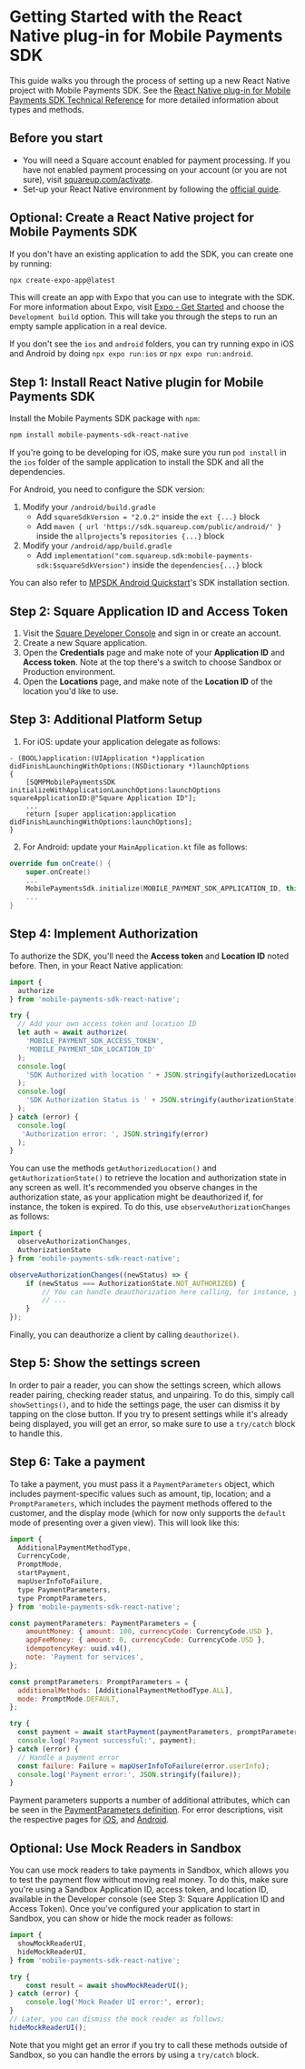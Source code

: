 # Getting Started with the React Native plug-in for Mobile Payments SDK

This guide walks you through the process of setting up a new React Native project with Mobile Payments SDK. See the [React Native plug-in for Mobile Payments SDK Technical Reference](reference.md) for more detailed information about types and methods.

## Before you start

* You will need a Square account enabled for payment processing. If you have not enabled payment processing on your account (or you are not sure), visit [squareup.com/activate](https://squareup.com/activate).
* Set-up your React Native environment by following the [official guide](https://reactnative.dev/docs/0.75/set-up-your-environment).


## Optional: Create a React Native project for Mobile Payments SDK

If you don't have an existing application to add the SDK, you can create one by running:

```sh
npx create-expo-app@latest
```

This will create an app with Expo that you can use to integrate with the SDK. For more information about Expo, visit [Expo - Get Started](https://docs.expo.dev/get-started/set-up-your-environment/?mode=development-build) and choose the `Development build` option. This will take you through the steps to run an empty sample application in a real device.

If you don't see the `ios` and `android` folders, you can try running expo in iOS and Android by doing `npx expo run:ios` or `npx expo run:android`.


## Step 1: Install React Native plugin for Mobile Payments SDK

Install the Mobile Payments SDK package with `npm`:
```sh
npm install mobile-payments-sdk-react-native
```
If you're going to be developing for iOS, make sure you run `pod install` in the `ios` folder of the sample application to install the SDK and all the dependencies. 

For Android, you need to configure the SDK version:
1. Modify your `/android/build.gradle`
   - Add `squareSdkVersion = "2.0.2"` inside the `ext {...}` block
   - Add `maven { url 'https://sdk.squareup.com/public/android/' }` inside the `allprojects`'s `repositories {...}` block
2. Modify your `/android/app/build.gradle`
   - Add `implementation("com.squareup.sdk:mobile-payments-sdk:$squareSdkVersion")` inside the `dependencies{...}` block

You can also refer to [MPSDK Android Quickstart](https://developer.squareup.com/docs/mobile-payments-sdk/android#1-install-the-sdk-and-dependencies)'s SDK installation section.

## Step 2: Square Application ID and Access Token

1. Visit the [Square Developer Console](https://developer.squareup.com/) and sign in or create an account.
1. Create a new Square application.
1. Open the **Credentials** page and make note of your **Application ID** and **Access token**. Note at the top there's a switch to choose Sandbox or Production environment.
1. Open the **Locations** page, and make note of the **Location ID** of the location you'd like to use.


## Step 3: Additional Platform Setup

1. For iOS: update your application delegate as follows:
```Objc
- (BOOL)application:(UIApplication *)application didFinishLaunchingWithOptions:(NSDictionary *)launchOptions
{
	[SQMPMobilePaymentsSDK initializeWithApplicationLaunchOptions:launchOptions squareApplicationID:@"Square Application ID"];
 	...
	return [super application:application didFinishLaunchingWithOptions:launchOptions];
}
```

2. For Android: update your `MainApplication.kt` file as follows:
```Kotlin
override fun onCreate() {
    super.onCreate()
    ...
    MobilePaymentsSdk.initialize(MOBILE_PAYMENT_SDK_APPLICATION_ID, this)
    ...
}
```


## Step 4: Implement Authorization

To authorize the SDK, you'll need the **Access token** and **Location ID** noted before. Then, in your React Native application:

```typescript
import {
  authorize
} from 'mobile-payments-sdk-react-native';

try {
  // Add your own access token and location ID
  let auth = await authorize(
    'MOBILE_PAYMENT_SDK_ACCESS_TOKEN',
    'MOBILE_PAYMENT_SDK_LOCATION_ID'
  );
  console.log(
    'SDK Authorized with location ' + JSON.stringify(authorizedLocation)
  );
  console.log(
    'SDK Authorization Status is ' + JSON.stringify(authorizationState)
  );
} catch (error) {
  console.log(
   'Authorization error: ', JSON.stringify(error)
  );
}
```

You can use the methods `getAuthorizedLocation()` and `getAuthorizationState()` to retrieve the location and authorization state in any screen as well. It's recommended you observe changes in the authorization state, as your application might be deauthorized if, for instance, the token is expired. To do this, use `observeAuthorizationChanges` as follows:
```typescript
import {
  observeAuthorizationChanges,
  AuthorizationState
} from 'mobile-payments-sdk-react-native';

observeAuthorizationChanges((newStatus) => {
	if (newStatus === AuthorizationState.NOT_AUTHORIZED) {
		// You can handle deauthorization here calling, for instance, your own authorization method.
		// ...    
	}
});
```
Finally, you can deauthorize a client by calling `deauthorize()`.


## Step 5: Show the settings screen

In order to pair a reader, you can show the settings screen, which allows reader pairing, checking reader status, and unpairing. To do this, simply call `showSettings()`, and to hide the settings page, the user can dismiss it by tapping on the close button. If you try to present settings while it's already being displayed, you will get an error, so make sure to use a `try/catch` block to handle this.

## Step 6: Take a payment

To take a payment, you must pass it a `PaymentParameters` object, which includes payment-specific values such as amount, tip, location; and a `PromptParameters`, which includes the payment methods offered to the customer, and the display mode (which for now only supports the `default` mode of presenting over a given view). This will look like this:

```javascript
import {
  AdditionalPaymentMethodType,
  CurrencyCode,
  PromptMode,
  startPayment,
  mapUserInfoToFailure,
  type PaymentParameters,
  type PromptParameters,
} from 'mobile-payments-sdk-react-native';

const paymentParameters: PaymentParameters = {
	amountMoney: { amount: 100, currencyCode: CurrencyCode.USD },
	appFeeMoney: { amount: 0, currencyCode: CurrencyCode.USD },
	idempotencyKey: uuid.v4(),
	note: 'Payment for services',
};

const promptParameters: PromptParameters = {
  additionalMethods: [AdditionalPaymentMethodType.ALL],
  mode: PromptMode.DEFAULT,
};

try {
  const payment = await startPayment(paymentParameters, promptParameters);
  console.log('Payment successful:', payment);
} catch (error) {
  // Handle a payment error
  const failure: Failure = mapUserInfoToFailure(error.userInfo);
  console.log('Payment error:', JSON.stringify(failure));
}
```
Payment parameters supports a number of additional attributes, which can be seen in the [PaymentParameters definition](https://github.com/square/mobile-payments-sdk-react-native/blob/main/src/models/objects.ts#L50-L71). For error descriptions, visit the respective pages for [iOS](https://developer.squareup.com/docs/mobile-payments-sdk/ios/handling-errors), and [Android](https://developer.squareup.com/docs/mobile-payments-sdk/android/handling-errors).


## Optional: Use Mock Readers in Sandbox
You can use mock readers to take payments in Sandbox, which allows you to test the payment flow without moving real money. To do this, make sure you're using a Sandbox Application ID, access token, and location ID, available in the Developer console (see Step 3: Square Application ID and Access Token). Once you've configured your application to start in Sandbox, you can show or hide the mock reader as follows:
```typescript
import {
  showMockReaderUI,
  hideMockReaderUI,
} from 'mobile-payments-sdk-react-native';

try {
	const result = await showMockReaderUI();
} catch (error) {
	console.log('Mock Reader UI error:', error);
}
// Later, you can dismiss the mock reader as follows:
hideMockReaderUI();
```
Note that you might get an error if you try to call these methods outside of Sandbox, so you can handle the errors by using a `try/catch` block.

